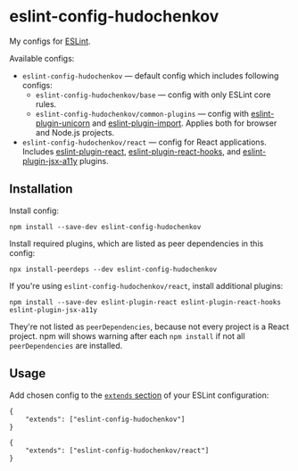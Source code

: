 # eslint-config-hudochenkov

My configs for [ESLint].

Available configs:

* `eslint-config-hudochenkov` — default config which includes following configs:
	* `eslint-config-hudochenkov/base` — config with only ESLint core rules.
	* `eslint-config-hudochenkov/common-plugins` — config with [eslint-plugin-unicorn] and [eslint-plugin-import]. Applies both for browser and Node.js projects.
* `eslint-config-hudochenkov/react` — config for React applications. Includes [eslint-plugin-react], [eslint-plugin-react-hooks], and [eslint-plugin-jsx-a11y] plugins.

## Installation

Install config:

```
npm install --save-dev eslint-config-hudochenkov
```

Install required plugins, which are listed as peer dependencies in this config:

```
npx install-peerdeps --dev eslint-config-hudochenkov
```

If you're using `eslint-config-hudochenkov/react`, install additional plugins:

```
npm install --save-dev eslint-plugin-react eslint-plugin-react-hooks eslint-plugin-jsx-a11y
```

They're not listed as `peerDependencies`, because not every project is a React project. npm will shows warning after each `npm install` if not all `peerDependencies` are installed.

## Usage

Add chosen config to the [`extends` section](https://eslint.org/docs/user-guide/configuring#extending-configuration-files) of your ESLint configuration:

```
{
	"extends": ["eslint-config-hudochenkov"]
}
```

```
{
	"extends": ["eslint-config-hudochenkov/react"]
}
```

[ESLint]: https://eslint.org/
[eslint-plugin-import]: https://github.com/benmosher/eslint-plugin-import
[eslint-plugin-react]: https://github.com/yannickcr/eslint-plugin-react
[eslint-plugin-react-hooks]: https://github.com/facebook/react/tree/master/packageseslint-plugin-react-hooks
[eslint-plugin-jsx-a11y]: https://github.com/evcohen/eslint-plugin-jsx-a11y
[eslint-plugin-unicorn]: https://github.com/sindresorhus/eslint-plugin-unicorn
